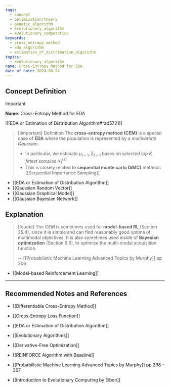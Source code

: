 ```yaml
---
tags:
  - concept
  - optimization/theory
  - genetic_algorithm
  - evolutionary_algorithm
  - evolutionary_computation
keywords:
  - cross_entropy_method
  - eda_algorithm
  - estimation_of_distribution_algorithm
topics:
  - evolutionary_algorithm
name: Cross-Entropy Method for EDA
date of note: 2024-08-24
---
```


## Concept Definition

>[!important]
>**Name**: Cross-Entropy Method for EDA

![[EDA or Estimation of Distribution Algorithm#^ad5721]]

>[!important] Definition
>The **cross-entropy method (CEM)** is a special case of **EDA** where the population is represented by a *multivariate Gaussian*. 
>
>- In particular, we estimate $\mu_{t+1}, \Sigma_{t+1}$ bases on *selected top $K$ fittest samples* $\mathcal{S}_{t}^{(s)}$
>- This is closely related to **sequential monte carlo (SMC)** methods [[Sequential Importance Sampling]]

- [[EDA or Estimation of Distribution Algorithm]]
- [[Gaussian Random Vector]]
- [[Gaussian Graphical Model]]
- [[Gaussian Bayesian Network]]

## Explanation

>[!quote]
>The *CEM* is sometimes used for **model-based RL** (Section 35.4), since it is simple and can find reasonably good optima of multimodal objectives. It is also sometimes used inside of **Bayesian optimization** (Section 6.6), to optimize the multi-modal acquisition function.
>
>-- [[Probabilistic Machine Learning Advanced Topics by Murphy]] pp 306

- [[Model-based Reinforcement Learning]]



-----------
##  Recommended Notes and References


- [[Differentiable Cross-Entropy Method]]
- [[Cross-Entropy Loss Function]]
- [[EDA or Estimation of Distribution Algorithm]]

- [[Evolutionary Algorithms]]
- [[Derivative-Free Optimization]]

- [[REINFORCE Algorithm with Baseline]]


- [[Probabilistic Machine Learning Advanced Topics by Murphy]] pp 298 - 307
- [[Introduction to Evolutionary Computing by Eiben]]